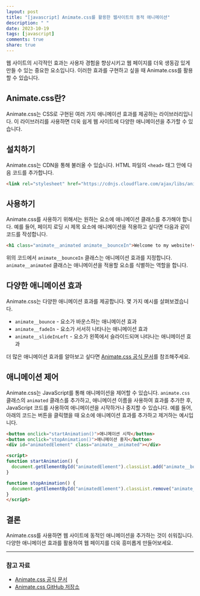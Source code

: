 ```yaml
---
layout: post
title: "[javascript] Animate.css를 활용한 웹사이트의 동적 애니메이션"
description: " "
date: 2023-10-19
tags: [javascript]
comments: true
share: true
---
```


웹 사이트의 시각적인 효과는 사용자 경험을 향상시키고 웹 페이지를 더욱 생동감 있게 만들 수 있는 중요한 요소입니다. 이러한 효과를 구현하고 싶을 때 Animate.css를 활용할 수 있습니다.

## Animate.css란?

Animate.css는 CSS로 구현된 여러 가지 애니메이션 효과를 제공하는 라이브러리입니다. 이 라이브러리를 사용하면 더욱 쉽게 웹 사이트에 다양한 애니메이션을 추가할 수 있습니다.

## 설치하기

Animate.css는 CDN을 통해 불러올 수 있습니다. HTML 파일의 `<head>` 태그 안에 다음 코드를 추가합니다.

```html
<link rel="stylesheet" href="https://cdnjs.cloudflare.com/ajax/libs/animate.css/4.1.1/animate.min.css">
```

## 사용하기

Animate.css를 사용하기 위해서는 원하는 요소에 애니메이션 클래스를 추가해야 합니다. 예를 들어, 페이지 로딩 시 제목 요소에 애니메이션을 적용하고 싶다면 다음과 같이 코드를 작성합니다.

```html
<h1 class="animate__animated animate__bounceIn">Welcome to my website!</h1>
```

위의 코드에서 `animate__bounceIn` 클래스는 애니메이션 효과를 지정합니다. `animate__animated` 클래스는 애니메이션을 적용할 요소를 식별하는 역할을 합니다.

## 다양한 애니메이션 효과

Animate.css는 다양한 애니메이션 효과를 제공합니다. 몇 가지 예시를 살펴보겠습니다.

- `animate__bounce` - 요소가 바운스하는 애니메이션 효과
- `animate__fadeIn` - 요소가 서서히 나타나는 애니메이션 효과
- `animate__slideInLeft` - 요소가 왼쪽에서 슬라이드되며 나타나는 애니메이션 효과

더 많은 애니메이션 효과를 알아보고 싶다면 [Animate.css 공식 문서](https://animate.style/)를 참조해주세요.

## 애니메이션 제어

Animate.css는 JavaScript를 통해 애니메이션을 제어할 수 있습니다. `animate.css` 클래스의 `animated` 클래스를 추가하고, 애니메이션 이름을 사용하여 효과를 추가한 후, JavaScript 코드를 사용하여 애니메이션을 시작하거나 중지할 수 있습니다. 예를 들어, 아래의 코드는 버튼을 클릭했을 때 요소에 애니메이션 효과를 추가하고 제거하는 예시입니다.

```html
<button onclick="startAnimation()">애니메이션 시작</button>
<button onclick="stopAnimation()">애니메이션 중지</button>
<div id="animatedElement" class="animate__animated"></div>

<script>
function startAnimation() {
  document.getElementById("animatedElement").classList.add("animate__bounce");
}

function stopAnimation() {
  document.getElementById("animatedElement").classList.remove("animate__bounce");
}
</script>
```

## 결론

Animate.css를 사용하면 웹 사이트에 동적인 애니메이션을 추가하는 것이 쉬워집니다. 다양한 애니메이션 효과를 활용하여 웹 페이지를 더욱 흥미롭게 만들어보세요.

---

### 참고 자료

- [Animate.css 공식 문서](https://animate.style/)
- [Animate.css GitHub 저장소](https://github.com/animate-css/animate.css)